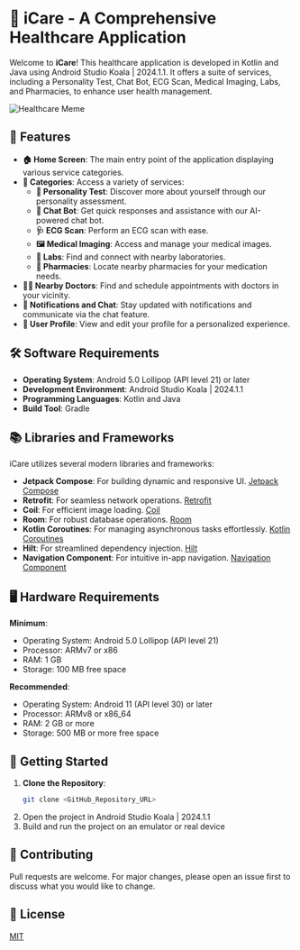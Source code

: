 # 🏥 iCare - A Comprehensive Healthcare Application

Welcome to **iCare**! This healthcare application is developed in Kotlin and Java using Android Studio Koala | 2024.1.1. It offers a suite of services, including a Personality Test, Chat Bot, ECG Scan, Medical Imaging, Labs, and Pharmacies, to enhance user health management.

![Healthcare Meme]([https://i.imgflip.com/1ot1xo.jpg](https://i.pinimg.com/564x/5d/b3/9a/5db39a62302a7afc62f6f5e32d651b24.jpg))

## 🌟 Features

- **🏠 Home Screen**: The main entry point of the application displaying various service categories.
- **📂 Categories**: Access a variety of services:
  - **🧠 Personality Test**: Discover more about yourself through our personality assessment.
  - **🤖 Chat Bot**: Get quick responses and assistance with our AI-powered chat bot.
  - **🩺 ECG Scan**: Perform an ECG scan with ease.
  - **🖼️ Medical Imaging**: Access and manage your medical images.
  - **🔬 Labs**: Find and connect with nearby laboratories.
  - **💊 Pharmacies**: Locate nearby pharmacies for your medication needs.
- **👨‍⚕️ Nearby Doctors**: Find and schedule appointments with doctors in your vicinity.
- **🔔 Notifications and Chat**: Stay updated with notifications and communicate via the chat feature.
- **👤 User Profile**: View and edit your profile for a personalized experience.

## 🛠️ Software Requirements

- **Operating System**: Android 5.0 Lollipop (API level 21) or later
- **Development Environment**: Android Studio Koala | 2024.1.1
- **Programming Languages**: Kotlin and Java
- **Build Tool**: Gradle

## 📚 Libraries and Frameworks

iCare utilizes several modern libraries and frameworks:

- **Jetpack Compose**: For building dynamic and responsive UI. [Jetpack Compose](https://developer.android.com/jetpack/compose)
- **Retrofit**: For seamless network operations. [Retrofit](https://square.github.io/retrofit/)
- **Coil**: For efficient image loading. [Coil](https://coil-kt.github.io/coil/)
- **Room**: For robust database operations. [Room](https://developer.android.com/training/data-storage/room)
- **Kotlin Coroutines**: For managing asynchronous tasks effortlessly. [Kotlin Coroutines](https://kotlinlang.org/docs/coroutines-overview.html)
- **Hilt**: For streamlined dependency injection. [Hilt](https://developer.android.com/training/dependency-injection/hilt-android)
- **Navigation Component**: For intuitive in-app navigation. [Navigation Component](https://developer.android.com/guide/navigation/navigation-getting-started)

## 🖥️ Hardware Requirements

**Minimum**:
- Operating System: Android 5.0 Lollipop (API level 21)
- Processor: ARMv7 or x86
- RAM: 1 GB
- Storage: 100 MB free space

**Recommended**:
- Operating System: Android 11 (API level 30) or later
- Processor: ARMv8 or x86_64
- RAM: 2 GB or more
- Storage: 500 MB or more free space

## 🚀 Getting Started

1. **Clone the Repository**:
   ```bash
   git clone <GitHub_Repository_URL>
2. Open the project in Android Studio Koala | 2024.1.1
3. Build and run the project on an emulator or real device

## 🤝 Contributing

Pull requests are welcome. For major changes, please open an issue first to discuss what you would like to change.

## 📜 License

[MIT](LICENSE)
